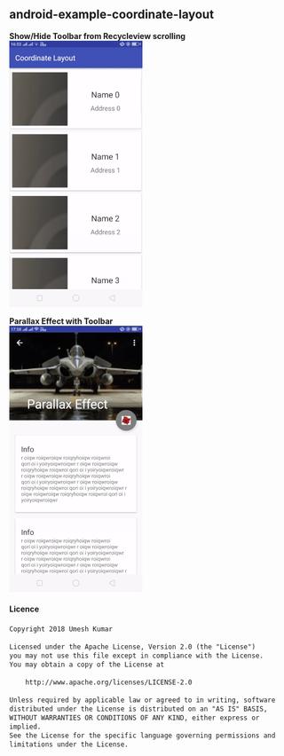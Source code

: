 ## android-example-coordinate-layout

**Show/Hide Toolbar from Recycleview scrolling**<br/>
    <img src="https://github.com/umeshbsa/android-example-coordinate-layout/blob/master/co0.gif"/><br/>
     
**Parallax Effect with Toolbar**<br/>
    <img src="https://github.com/umeshbsa/android-example-coordinate-layout/blob/master/co1.gif"/><br/>
     
#### Licence

    Copyright 2018 Umesh Kumar

    Licensed under the Apache License, Version 2.0 (the "License")
    you may not use this file except in compliance with the License.
    You may obtain a copy of the License at

        http://www.apache.org/licenses/LICENSE-2.0

    Unless required by applicable law or agreed to in writing, software
    distributed under the License is distributed on an "AS IS" BASIS,
    WITHOUT WARRANTIES OR CONDITIONS OF ANY KIND, either express or implied.
    See the License for the specific language governing permissions and
    limitations under the License.

